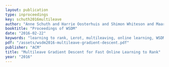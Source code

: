 ```yaml
---
layout: publication
type: inproceedings
key: schuth2016multileave
author: "Anne Schuth and Harrie Oosterhuis and Shimon Whiteson and Maarten de Rijke"
booktitle: "Proceedings of WSDM"
date: "2016-02-22"
keywords: "learning to rank, Lerot, multileaving, online learning, WSDM"
pdf: "/assets/wsdm2016-multileave-gradient-descent.pdf"
publisher: "ACM"
title: "Multileave Gradient Descent for Fast Online Learning to Rank"
year: "2016"
---
```

